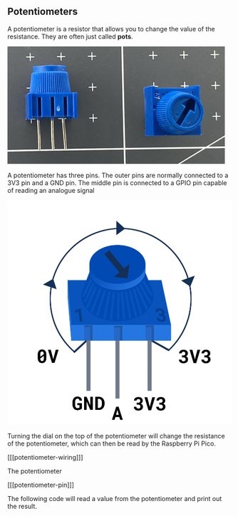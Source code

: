 ## Potentiometers

A potentiometer is a resistor that allows you to change the value of the resistance. They are often just called **pots**.

![a side by side photograph of a potentiometer, showing the three pins and the arrow on the dial](images/potentiometer.jpg)

A potentiometer has three pins. The outer pins are normally connected to a 3V3 pin and a GND pin. The middle pin is connected to a GPIO pin capable of reading an analogue signal

![diagram of a potentiometer with the left pin labeled GND and the right pin labeled 3V3](images/potentiometer-illustration.png)

Turning the dial on the top of the potentiometer will change the resistance of the potentiometer, which can then be read by the Raspberry Pi Pico.

[[[potentiometer-wiring]]] 

The potentiometer 

[[[potentiometer-pin]]]

The following code will read a value from the potentiometer and print out the result.
